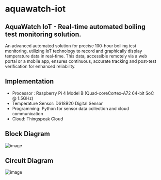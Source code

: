 # aquawatch-iot
## AquaWatch IoT - Real-time automated boiling test monitoring solution.
An advanced automated solution for precise 100-hour boiling test monitoring, utilizing IoT technology to record and graphically display temperature data in real-time. This data, accessible remotely via a web portal or a mobile app, ensures continuous, accurate tracking and post-test verification for enhanced reliability.
## Implementation
- Processor : Raspberry Pi 4 Model B (Quad-coreCortex-A72 64-bit SoC @ 1.5GHz)
- Temperature Sensor: DS18B20 Digital Sensor
- Programming: Python for sensor data collection and cloud communication
- Cloud: Thingspeak Cloud
## Block Diagram
![image](https://github.com/user-attachments/assets/aec29d42-b6e5-44b7-84a1-54c0eb85b20e)
## Circuit Diagram
![image](https://github.com/user-attachments/assets/1bf27276-cf1b-45b6-83c8-1d3f4cc27cf4)

